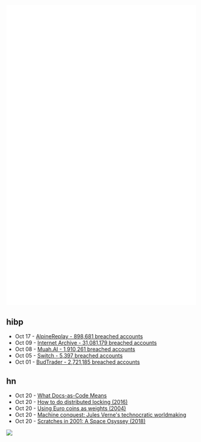 ![Metrics](https://raw.githubusercontent.com/phixion/phixion/master/metrics.svg)

## hibp

<!--
for https://github.com/phixion/phixion/blob/main/.github/workflows/feeds.yml
-->
<!--START_SECTION:haveibeenpwnd-->
- Oct 17 - [AlpineReplay - 898,681 breached accounts](https://haveibeenpwned.com/PwnedWebsites#AlpineReplay)
- Oct 09 - [Internet Archive - 31,081,179 breached accounts](https://haveibeenpwned.com/PwnedWebsites#InternetArchive)
- Oct 08 - [Muah.AI - 1,910,261 breached accounts](https://haveibeenpwned.com/PwnedWebsites#Muah)
- Oct 05 - [Switch - 5,397 breached accounts](https://haveibeenpwned.com/PwnedWebsites#Switch)
- Oct 01 - [BudTrader - 2,721,185 breached accounts](https://haveibeenpwned.com/PwnedWebsites#BudTrader)
<!--END_SECTION:haveibeenpwnd-->

## hn

<!--
for https://github.com/phixion/phixion/blob/main/.github/workflows/feeds.yml
-->
<!--START_SECTION:hn-->
- Oct 20 - [What Docs-as-Code Means](https://passo.uno/what-docs-as-code-means/)
- Oct 20 - [How to do distributed locking (2016)](https://martin.kleppmann.com/2016/02/08/how-to-do-distributed-locking.html)
- Oct 20 - [Using Euro coins as weights (2004)](https://www.rubinghscience.org/surv/euroweights1.html)
- Oct 20 - [Machine conquest: Jules Verne's technocratic worldmaking](https://www.cambridge.org/core/journals/review-of-international-studies/article/machine-conquest-jules-vernes-technocratic-worldmaking/E5897EB8F3FB9A8F0142075EE38D69BC)
- Oct 20 - [Scratches in 2001: A Space Osyssey (2018)](https://aphelis.net/scratches-kubrick-2001-space-odyssey/)
<!--END_SECTION:hn-->

<!--
for https://yhype.me
-->
![](https://hit.yhype.me/github/profile?user_id=13013670)
